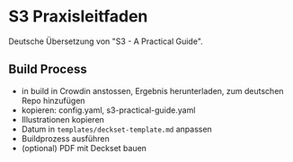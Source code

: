# S3 Praxisleitfaden

Deutsche Übersetzung von "S3 - A Practical Guide".

## Build Process

* in build in Crowdin anstossen, Ergebnis herunterladen, zum deutschen Repo hinzufügen
* kopieren: config.yaml, s3-practical-guide.yaml
* Illustrationen kopieren
* Datum in `templates/deckset-template.md` anpassen
* Buildprozess ausführen
* (optional) PDF mit Deckset bauen

